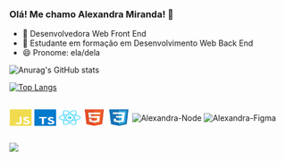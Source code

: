 ### Olá! Me chamo Alexandra Miranda! 👋

- 🔭 Desenvolvedora Web Front End
- 🌱 Estudante em formação em Desenvolvimento Web Back End
- 😄 Pronome: ela/dela

![Anurag's GitHub stats](https://github-readme-stats.vercel.app/api?username=alexandra86&show_icons=true&theme=dracula)

[![Top Langs](https://github-readme-stats.vercel.app/api/top-langs/?username=anuraghazra&layout=compact&show_icons=true&theme=dracula)](https://github.com/alexandra86/github-readme-stats)

<div style="display: inline_block"><br>
  <img align="center" alt="Alexandra-Js" height="30" width="40" src="https://raw.githubusercontent.com/devicons/devicon/master/icons/javascript/javascript-plain.svg">
    <img align="center" alt="Alexandra-Ts" height="30" width="40" src="https://raw.githubusercontent.com/devicons/devicon/master/icons/typescript/typescript-plain.svg">
      <img align="center" alt="Alexandra-React" height="30" width="40" src="https://raw.githubusercontent.com/devicons/devicon/master/icons/react/react-original.svg">
      <img align="center" alt="Alexandra-HTML" height="30" width="40" src="https://raw.githubusercontent.com/devicons/devicon/master/icons/html5/html5-original.svg">
        <img align="center" alt="Alexandra-CSS" height="30" width="40" src="https://raw.githubusercontent.com/devicons/devicon/master/icons/css3/css3-original.svg">
          <img align="center" alt="Alexandra-Node" height="30" width="40" src="https://cdn.jsdelivr.net/gh/devicons/devicon/icons/nodejs/nodejs-original.svg">
          <img align="center" alt="Alexandra-Figma" height="30" width="40" src="https://cdn.jsdelivr.net/gh/devicons/devicon/icons/figma/figma-original.svg">
            
</div>

  ##
  
<div>
 <a href="https://www.linkedin.com/in/alexandra-miranda86/" target="_blank"><img src="https://img.shields.io/badge/-LinkedIn-%230077B5?style=for-the-badge&logo=linkedin&logoColor=white" target="_blank"></a> 
</div>

<!--
**alexandra86/alexandra86** is a ✨ _special_ ✨ repository because its `README.md` (this file) appears on your GitHub profile.


